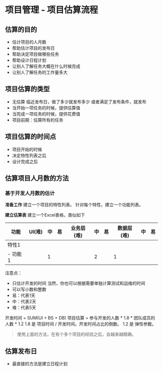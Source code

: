 # 项目管理 - 项目估算流程

## 估算的目的
- 估计项目的人月数
- 帮助估计项目的发布日
- 帮助决定项目做哪些任务
- 帮助设计日程计划
- 让别人了解任务大概在什么时候完成
- 让别人了解任务的工作量多大

## 项目估算的类型
- 无估算
  临近发布日，做了多少就发布多少
	或者满足了发布条件，就发布
- 当开始一项任务的时候，提供估算值
- 当完成一项任务的时候，提供花费值
- 项目前期：估算所有的任务

## 项目估算的时间点
- 项目开始的时候
- 决定特性列表之后
- 设计完成之后

## 估算项目人月数的方法
### 基于开发人月数的估计

**准备工作**
建立一个项目的特性列表。
针对每个特性，建立一个功能列表。

**建立估算表**
建立一个Excel表格，类似如下

| 功能    | UI(难) | 中  | 易  | 业务层(难) | 中  | 易  | 数据层(难) | 中  | 易  |
| ------- | ------ | --- | --- | ---------- | --- | --- | ---------- | --- | --- |
| 特性1   |
| - 功能1 |        | 1   |     |            | 2   |     | 1          |     |     |

注意点：
- 只估计开发的时间
  当然，你也可以根据需要单独计算测试和运维的时间
- 可以写小数和整数
- 易：代表1天
- 中：代表2天
- 难：代表5天

开发时间 = SUM(UI + BS + DB)
项目估算 = 参与开发的人数 * 1.8 * 团队成员的人数 * 1.2
1.8 是 项目时间 / 开发时间。开发时间占比的倒数。
1.2 是 弹性参数。

> 使用上面的方法，在有个多个项目的经验之后，会越来越精确。

## 估算发布日
- 最直接的方法是建立日程计划
